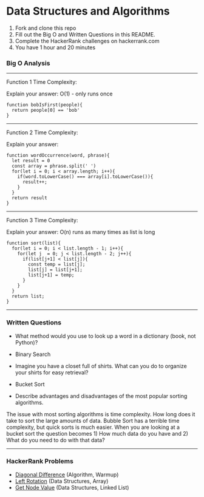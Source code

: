 # Data Structures and Algorithms

1. Fork and clone this repo
2. Fill out the Big O and Written Questions in this README.
3. Complete the HackerRank challenges on hackerrank.com
4. You have 1 hour and 20 minutes


### Big O Analysis

---
Function 1 Time Complexity:

Explain your answer: O(1) - only runs once
```
function bobIsFirst(people){
  return people[0] == 'bob'
}
```
---
Function 2 Time Complexity:

Explain your answer:
```
function wordOccurrence(word, phrase){
  let result = 0
  const array = phrase.split(' ')
  for(let i = 0; i < array.length; i++){
    if(word.toLowerCase() === array[i].toLowerCase()){
      result++;
    }
  }
  return result
}
```
---
Function 3 Time Complexity:

Explain your answer: O(n) runs as many times as list is long
```
function sort(list){
  for(let i = 0; i < list.length - 1; i++){
    for(let j  = 0; j < list.length - 2; j++){
      if(list[j+1] < list[j]){
        const temp = list[j];
        list[j] = list[j+1];
        list[j+1] = temp;
      }
    }
  }
  return list;
}
```

---

### Written Questions

- What method would you use to look up a word in a dictionary (book, not Python)?
- Binary Search

- Imagine you have a closet full of shirts. What can you do to organize your shirts for easy retrieval?
- Bucket Sort

- Describe advantages and disadvantages of the most popular sorting algorithms.

The issue with most sorting algorithms is time complexity.  How long does it take to sort the large amounts of data.  Bubble Sort has a terrible time complexity, but quick sorts is much easier.  When you are looking at a bucket sort the question becomes 1) How much data do you have and 2) What do you need to do with that data?

---

### HackerRank Problems

- [Diagonal Difference](https://www.hackerrank.com/challenges/diagonal-difference/problem) (Algorithm, Warmup)
- [Left Rotation](https://www.hackerrank.com/challenges/array-left-rotation/problem) (Data Structures, Array)
- [Get Node Value](https://www.hackerrank.com/challenges/get-the-value-of-the-node-at-a-specific-position-from-the-tail) (Data Structures, Linked List)
